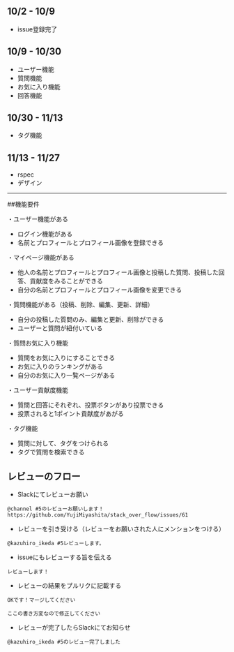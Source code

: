 ## 10/2 - 10/9
* issue登録完了

## 10/9 - 10/30
* ユーザー機能
* 質問機能
* お気に入り機能
* 回答機能

## 10/30 - 11/13
* タグ機能

## 11/13 - 11/27
* rspec
* デザイン

---
##機能要件

・ユーザー機能がある
* ログイン機能がある
* 名前とプロフィールとプロフィール画像を登録できる

・マイページ機能がある
* 他人の名前とプロフィールとプロフィール画像と投稿した質問、投稿した回答、貢献度をみることができる
* 自分の名前とプロフィールとプロフィール画像を変更できる

・質問機能がある（投稿、削除、編集、更新、詳細）
* 自分の投稿した質問のみ、編集と更新、削除ができる
* ユーザーと質問が紐付いている

・質問お気に入り機能
* 質問をお気に入りにすることできる
* お気に入りのランキングがある
* 自分のお気に入り一覧ページがある

・ユーザー貢献度機能
* 質問と回答にそれぞれ、投票ボタンがあり投票できる
* 投票されると1ポイント貢献度があがる

・タグ機能
* 質問に対して、タグをつけられる
* タグで質問を検索できる


## レビューのフロー

* Slackにてレビューお願い

```
@channel #5のレビューお願いします！
https://github.com/YujiMiyashita/stack_over_flow/issues/61
```

* レビューを引き受ける（レビューをお願いされた人にメンションをつける）

```
@kazuhiro_ikeda #5レビューします。
```

* issueにもレビューする旨を伝える

```
レビューします！
```

* レビューの結果をプルリクに記載する

```
OKです！マージしてください
```
```
ここの書き方変なので修正してください
```

* レビューが完了したらSlackにてお知らせ

```
@kazuhiro_ikeda #5のレビュー完了しました
```
